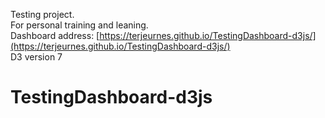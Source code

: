 Testing project.  
For personal training and leaning.  
Dashboard address: [https://terjeurnes.github.io/TestingDashboard-d3js/](https://terjeurnes.github.io/TestingDashboard-d3js/)  
D3 version 7

# TestingDashboard-d3js